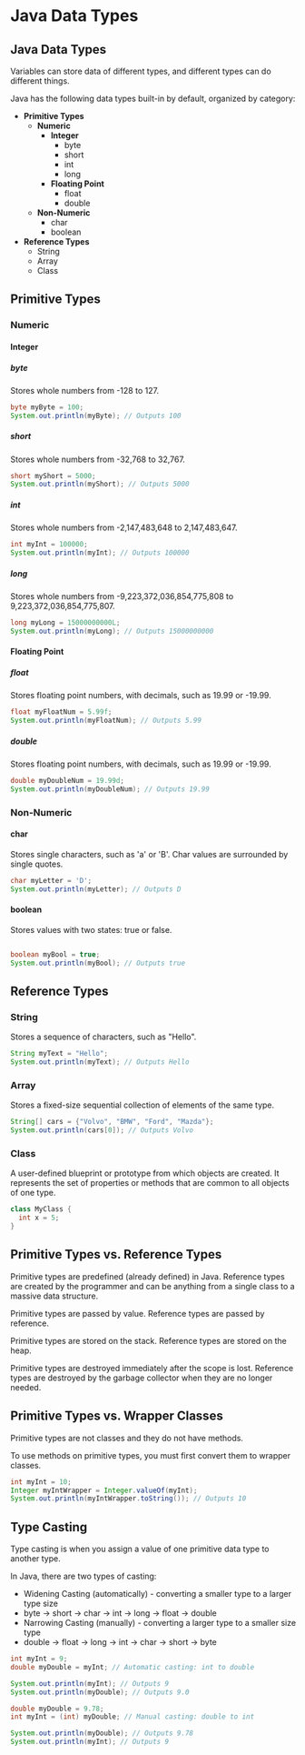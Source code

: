 

# Java Data Types

## Java Data Types

Variables can store data of different types, and different types can do different things.

Java has the following data types built-in by default, organized by category:

- **Primitive Types**
  - **Numeric**
    - **Integer**
      - byte
      - short
      - int
      - long
    - **Floating Point**
      - float
      - double
  - **Non-Numeric**
    - char
    - boolean
- **Reference Types**
  - String
  - Array
  - Class

## Primitive Types

### Numeric

#### Integer

##### byte

Stores whole numbers from -128 to 127.

```java
byte myByte = 100;
System.out.println(myByte); // Outputs 100
```

##### short

Stores whole numbers from -32,768 to 32,767.

```java
short myShort = 5000;
System.out.println(myShort); // Outputs 5000
```

##### int

Stores whole numbers from -2,147,483,648 to 2,147,483,647.

```java
int myInt = 100000;
System.out.println(myInt); // Outputs 100000
```

##### long

Stores whole numbers from -9,223,372,036,854,775,808 to 9,223,372,036,854,775,807.

```java
long myLong = 15000000000L;
System.out.println(myLong); // Outputs 15000000000
```

#### Floating Point

##### float

Stores floating point numbers, with decimals, such as 19.99 or -19.99.

```java
float myFloatNum = 5.99f;
System.out.println(myFloatNum); // Outputs 5.99
```

##### double

Stores floating point numbers, with decimals, such as 19.99 or -19.99.

```java
double myDoubleNum = 19.99d;
System.out.println(myDoubleNum); // Outputs 19.99
```

### Non-Numeric

#### char

Stores single characters, such as 'a' or 'B'. Char values are surrounded by single quotes.

```java
char myLetter = 'D';
System.out.println(myLetter); // Outputs D
```

#### boolean

Stores values with two states: true or false.

```java

boolean myBool = true;
System.out.println(myBool); // Outputs true
```

## Reference Types

### String

Stores a sequence of characters, such as "Hello".

```java
String myText = "Hello";
System.out.println(myText); // Outputs Hello
```

### Array

Stores a fixed-size sequential collection of elements of the same type.

```java
String[] cars = {"Volvo", "BMW", "Ford", "Mazda"};
System.out.println(cars[0]); // Outputs Volvo
```

### Class

A user-defined blueprint or prototype from which objects are created. It represents the set of properties or methods that are common to all objects of one type.

```java
class MyClass {
  int x = 5;
}
```

## Primitive Types vs. Reference Types

Primitive types are predefined (already defined) in Java. Reference types are created by the programmer and can be anything from a single class to a massive data structure.

Primitive types are passed by value. Reference types are passed by reference.

Primitive types are stored on the stack. Reference types are stored on the heap.

Primitive types are destroyed immediately after the scope is lost. Reference types are destroyed by the garbage collector when they are no longer needed.

## Primitive Types vs. Wrapper Classes

Primitive types are not classes and they do not have methods.

To use methods on primitive types, you must first convert them to wrapper classes.

```java
int myInt = 10;
Integer myIntWrapper = Integer.valueOf(myInt);
System.out.println(myIntWrapper.toString()); // Outputs 10
```

## Type Casting

Type casting is when you assign a value of one primitive data type to another type.

In Java, there are two types of casting:

- Widening Casting (automatically) - converting a smaller type to a larger type size
- byte -> short -> char -> int -> long -> float -> double
- Narrowing Casting (manually) - converting a larger type to a smaller size type
- double -> float -> long -> int -> char -> short -> byte

```java
int myInt = 9;
double myDouble = myInt; // Automatic casting: int to double

System.out.println(myInt); // Outputs 9
System.out.println(myDouble); // Outputs 9.0
```

```java
double myDouble = 9.78;
int myInt = (int) myDouble; // Manual casting: double to int

System.out.println(myDouble); // Outputs 9.78
System.out.println(myInt); // Outputs 9
```
